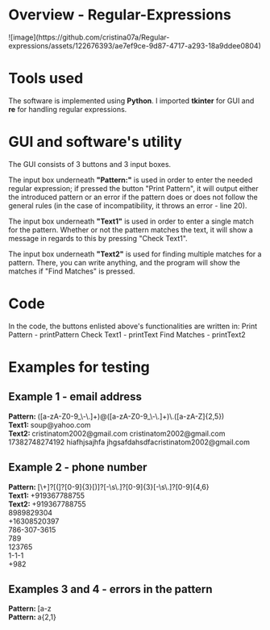 <h1>Overview - Regular-Expressions</h1>
![image](https://github.com/cristina07a/Regular-expressions/assets/122676393/ae7ef9ce-9d87-4717-a293-18a9ddee0804)


<h1>Tools used</h1>
The software is implemented using <b>Python</b>. I imported <b>tkinter</b> for GUI and <b>re</b> for handling regular expressions.

<h1>GUI and software's utility</h1>
The GUI consists of 3 buttons and 3 input boxes. 

The input box underneath <b>"Pattern:"</b> is used in order to
enter the needed regular expression; if pressed the button "Print Pattern", it will output either the introduced
pattern or an error if the pattern does or does not follow the general rules (in the case of incompatibility, it
throws an error - line 20).

The input box underneath <b>"Text1"</b> is used in order to enter a single match for the pattern. Whether or not the
pattern matches the text, it will show a message in regards to this by pressing "Check Text1".

The input box underneath <b>"Text2"</b> is used for finding multiple matches for a pattern. There, you can write anything,
and the program will show the matches if "Find Matches" is pressed.

<h1>Code</h1>
In the code, the buttons enlisted above's functionalities are written in:
Print Pattern - printPattern
Check Text1 - printText
Find Matches - printText2

<h1>Examples for testing</h1>
<h2>Example 1 - email address</h2>
<b>Pattern: </b> ([a-zA-Z0-9_\-\.]+)@([a-zA-Z0-9_\-\.]+)\.([a-zA-Z]{2,5})<br>
<b>Text1: </b> soup@yahoo.com<br>
<b>Text2: </b> cristinatom2002@gmail.com cristinatom2002@gmail.com 17382748274192 hiafhjsajhfa jhgsafdahsdfacristinatom2002@gmail.com<br>

<h2>Example 2 - phone number</h2>
<b>Pattern: </b> [\+]?[(]?[0-9]{3}[)]?[-\s\.]?[0-9]{3}[-\s\.]?[0-9]{4,6}<br>
<b>Text1: </b> +919367788755 <br>
<b>Text2: </b> 
+919367788755 <br>
8989829304 <br>
+16308520397 <br>
786-307-3615 <br>
789 <br>
123765 <br>
1-1-1 <br>
+982 <br>

<h2>Examples 3 and 4 - errors in the pattern</h2>
<b>Pattern: </b>[a-z <br>
<b>Pattern: </b>a{2,1} <br>
